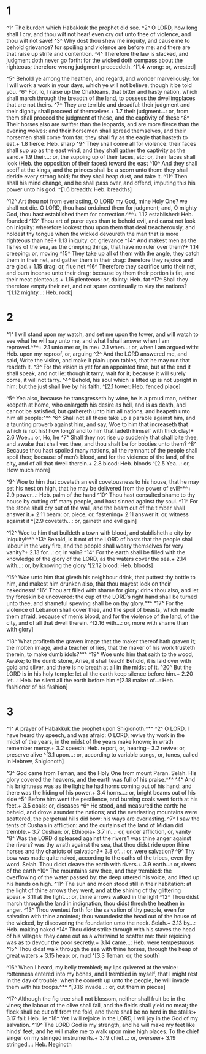 # 1 
^1^ The burden which Habakkuk the prophet did see. ^2^ O LORD, how long shall I cry, and thou wilt not hear! even cry out unto thee of violence, and thou wilt not save! ^3^ Why dost thou shew me iniquity, and cause me to behold grievance? for spoiling and violence are before me: and there are that raise up strife and contention. ^4^ Therefore the law is slacked, and judgment doth never go forth: for the wicked doth compass about the righteous; therefore wrong judgment proceedeth. 
^[1.4 wrong: or, wrested]

^5^ Behold ye among the heathen, and regard, and wonder marvellously: for I will work a work in your days, which ye will not believe, though it be told you. ^6^ For, lo, I raise up the Chaldeans, that bitter and hasty nation, which shall march through the breadth of the land, to possess the dwellingplaces that are not theirs. ^7^ They are terrible and dreadful: their judgment and their dignity shall proceed of themselves.+ 1.7 their judgment…: or, from them shall proceed the judgment of these, and the captivity of these ^8^ Their horses also are swifter than the leopards, and are more fierce than the evening wolves: and their horsemen shall spread themselves, and their horsemen shall come from far; they shall fly as the eagle that hasteth to eat.+ 1.8 fierce: Heb. sharp ^9^ They shall come all for violence: their faces shall sup up as the east wind, and they shall gather the captivity as the sand.+ 1.9 their…: or, the supping up of their faces, etc: or, their faces shall look (Heb. the opposition of their faces) toward the east ^10^ And they shall scoff at the kings, and the princes shall be a scorn unto them: they shall deride every strong hold; for they shall heap dust, and take it. ^11^ Then shall his mind change, and he shall pass over, and offend, imputing this his power unto his god. 
^[1.6 breadth: Heb. breadths]

^12^ Art thou not from everlasting, O LORD my God, mine Holy One? we shall not die. O LORD, thou hast ordained them for judgment; and, O mighty God, thou hast established them for correction.^*^+ 1.12 established: Heb. founded ^13^ Thou art of purer eyes than to behold evil, and canst not look on iniquity: wherefore lookest thou upon them that deal treacherously, and holdest thy tongue when the wicked devoureth the man that is more righteous than he?+ 1.13 iniquity: or, grievance ^14^ And makest men as the fishes of the sea, as the creeping things, that have no ruler over them?+ 1.14 creeping: or, moving ^15^ They take up all of them with the angle, they catch them in their net, and gather them in their drag: therefore they rejoice and are glad.+ 1.15 drag: or, flue net ^16^ Therefore they sacrifice unto their net, and burn incense unto their drag; because by them their portion is fat, and their meat plenteous.+ 1.16 plenteous: or, dainty: Heb. fat ^17^ Shall they therefore empty their net, and not spare continually to slay the nations?
^[1.12 mighty…: Heb. rock] 

# 2 
^1^ I will stand upon my watch, and set me upon the tower, and will watch to see what he will say unto me, and what I shall answer when I am reproved.^*^+ 2.1 unto me: or, in me+ 2.1 when…: or, when I am argued with: Heb. upon my reproof, or, arguing ^2^ And the LORD answered me, and said, Write the vision, and make it plain upon tables, that he may run that readeth it. ^3^ For the vision is yet for an appointed time, but at the end it shall speak, and not lie: though it tarry, wait for it; because it will surely come, it will not tarry. ^4^ Behold, his soul which is lifted up is not upright in him: but the just shall live by his faith. 
^[2.1 tower: Heb. fenced place]

^5^ Yea also, because he transgresseth by wine, he is a proud man, neither keepeth at home, who enlargeth his desire as hell, and is as death, and cannot be satisfied, but gathereth unto him all nations, and heapeth unto him all people:^*^ ^6^ Shall not all these take up a parable against him, and a taunting proverb against him, and say, Woe to him that increaseth that which is not his! how long? and to him that ladeth himself with thick clay!+ 2.6 Woe…: or, Ho, he ^7^ Shall they not rise up suddenly that shall bite thee, and awake that shall vex thee, and thou shalt be for booties unto them? ^8^ Because thou hast spoiled many nations, all the remnant of the people shall spoil thee; because of men’s blood, and for the violence of the land, of the city, and of all that dwell therein.+ 2.8 blood: Heb. bloods 
^[2.5 Yea…: or, How much more]

^9^ Woe to him that coveteth an evil covetousness to his house, that he may set his nest on high, that he may be delivered from the power of evil!^*^+ 2.9 power…: Heb. palm of the hand ^10^ Thou hast consulted shame to thy house by cutting off many people, and hast sinned against thy soul. ^11^ For the stone shall cry out of the wall, and the beam out of the timber shall answer it.+ 2.11 beam: or, piece, or, fastening+ 2.11 answer it: or, witness against it 
^[2.9 coveteth…: or, gaineth and evil gain]

^12^ Woe to him that buildeth a town with blood, and stablisheth a city by iniquity!^*^ ^13^ Behold, is it not of the LORD of hosts that the people shall labour in the very fire, and the people shall weary themselves for very vanity?+ 2.13 for…: or, in vain? ^14^ For the earth shall be filled with the knowledge of the glory of the LORD, as the waters cover the sea.+ 2.14 with…: or, by knowing the glory 
^[2.12 blood: Heb. bloods]

^15^ Woe unto him that giveth his neighbour drink, that puttest thy bottle to him, and makest him drunken also, that thou mayest look on their nakedness! ^16^ Thou art filled with shame for glory: drink thou also, and let thy foreskin be uncovered: the cup of the LORD’s right hand shall be turned unto thee, and shameful spewing shall be on thy glory.^*^ ^17^ For the violence of Lebanon shall cover thee, and the spoil of beasts, which made them afraid, because of men’s blood, and for the violence of the land, of the city, and of all that dwell therein. 
^[2.16 with…: or, more with shame than with glory]

^18^ What profiteth the graven image that the maker thereof hath graven it; the molten image, and a teacher of lies, that the maker of his work trusteth therein, to make dumb idols?^*^ ^19^ Woe unto him that saith to the wood, Awake; to the dumb stone, Arise, it shall teach! Behold, it is laid over with gold and silver, and there is no breath at all in the midst of it. ^20^ But the LORD is in his holy temple: let all the earth keep silence before him.+ 2.20 let…: Heb. be silent all the earth before him
^[2.18 maker of…: Heb. fashioner of his fashion] 

# 3 
^1^ A prayer of Habakkuk the prophet upon Shigionoth.^*^ ^2^ O LORD, I have heard thy speech, and was afraid: O LORD, revive thy work in the midst of the years, in the midst of the years make known; in wrath remember mercy.+ 3.2 speech: Heb. report, or, hearing+ 3.2 revive: or, preserve alive 
^[3.1 upon…: or, according to variable songs, or, tunes, called in Hebrew, Shigionoth]

^3^ God came from Teman, and the Holy One from mount Paran. Selah. His glory covered the heavens, and the earth was full of his praise.^*^ ^4^ And his brightness was as the light; he had horns coming out of his hand: and there was the hiding of his power.+ 3.4 horns…: or, bright beams out of his side ^5^ Before him went the pestilence, and burning coals went forth at his feet.+ 3.5 coals: or, diseases ^6^ He stood, and measured the earth: he beheld, and drove asunder the nations; and the everlasting mountains were scattered, the perpetual hills did bow: his ways are everlasting. ^7^ I saw the tents of Cushan in affliction: and the curtains of the land of Midian did tremble.+ 3.7 Cushan: or, Ethiopia+ 3.7 in…: or, under affliction, or, vanity ^8^ Was the LORD displeased against the rivers? was thine anger against the rivers? was thy wrath against the sea, that thou didst ride upon thine horses and thy chariots of salvation?+ 3.8 of…: or, were salvation? ^9^ Thy bow was made quite naked, according to the oaths of the tribes, even thy word. Selah. Thou didst cleave the earth with rivers.+ 3.9 earth…: or, rivers of the earth ^10^ The mountains saw thee, and they trembled: the overflowing of the water passed by: the deep uttered his voice, and lifted up his hands on high. ^11^ The sun and moon stood still in their habitation: at the light of thine arrows they went, and at the shining of thy glittering spear.+ 3.11 at the light…: or, thine arrows walked in the light ^12^ Thou didst march through the land in indignation, thou didst thresh the heathen in anger. ^13^ Thou wentest forth for the salvation of thy people, even for salvation with thine anointed; thou woundedst the head out of the house of the wicked, by discovering the foundation unto the neck. Selah.+ 3.13 by…: Heb. making naked ^14^ Thou didst strike through with his staves the head of his villages: they came out as a whirlwind to scatter me: their rejoicing was as to devour the poor secretly.+ 3.14 came…: Heb. were tempestuous ^15^ Thou didst walk through the sea with thine horses, through the heap of great waters.+ 3.15 heap: or, mud 
^[3.3 Teman: or, the south]

^16^ When I heard, my belly trembled; my lips quivered at the voice: rottenness entered into my bones, and I trembled in myself, that I might rest in the day of trouble: when he cometh up unto the people, he will invade them with his troops.^*^ 
^[3.16 invade…: or, cut them in pieces]

^17^ Although the fig tree shall not blossom, neither shall fruit be in the vines; the labour of the olive shall fail, and the fields shall yield no meat; the flock shall be cut off from the fold, and there shall be no herd in the stalls:+ 3.17 fail: Heb. lie ^18^ Yet I will rejoice in the LORD, I will joy in the God of my salvation. ^19^ The LORD God is my strength, and he will make my feet like hinds’ feet, and he will make me to walk upon mine high places. To the chief singer on my stringed instruments.+ 3.19 chief…: or, overseer+ 3.19 stringed…: Heb. Neginoth 